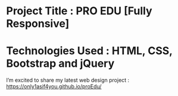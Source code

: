 # Project Title : PRO EDU [Fully Responsive] 
# Technologies Used : HTML, CSS, Bootstrap and jQuery

I’m excited to share my latest web design project : https://only1asif4you.github.io/proEdu/
